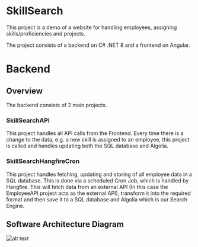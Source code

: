 # SkillSearch
This project is a demo of a website for handling employees, assigning skills/proficiencies and projects.

The project consists of a backend on C# .NET 8 and a frontend on Angular.

# Backend
## Overview
The backend consists of 2 main projects.

### SkillSearchAPI
This project handles all API calls from the Frontend. Every time there is a change to the data, e.g. a new skill is assigned to an employee, this project is called and handles updating both the SQL database and Algolia.

### SkillSearchHangfireCron
This project handles fetching, updating and storing of all employee data in a SQL database. This is done via a scheduled Cron Job, which is handled by Hangfire. This will fetch data from an external API (In this case the EmployeeAPI project acts as the external API), transform it into the required format and then save it to a SQL database and Algolia which is our Search Engine.

## Software Architecture Diagram
![alt text](https://i.imgur.com/SVpXpHE.jpeg)
